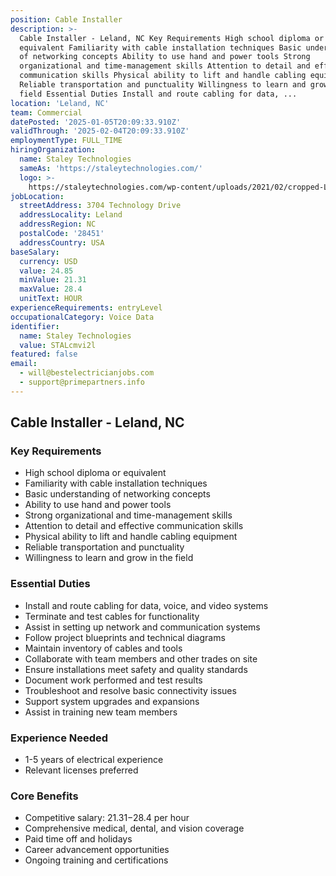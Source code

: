 ```yaml
---
position: Cable Installer
description: >-
  Cable Installer - Leland, NC Key Requirements High school diploma or
  equivalent Familiarity with cable installation techniques Basic understanding
  of networking concepts Ability to use hand and power tools Strong
  organizational and time-management skills Attention to detail and effective
  communication skills Physical ability to lift and handle cabling equipment
  Reliable transportation and punctuality Willingness to learn and grow in the
  field Essential Duties Install and route cabling for data, ...
location: 'Leland, NC'
team: Commercial
datePosted: '2025-01-05T20:09:33.910Z'
validThrough: '2025-02-04T20:09:33.910Z'
employmentType: FULL_TIME
hiringOrganization:
  name: Staley Technologies
  sameAs: 'https://staleytechnologies.com/'
  logo: >-
    https://staleytechnologies.com/wp-content/uploads/2021/02/cropped-Logo_StaleyTechnologies.png
jobLocation:
  streetAddress: 3704 Technology Drive
  addressLocality: Leland
  addressRegion: NC
  postalCode: '28451'
  addressCountry: USA
baseSalary:
  currency: USD
  value: 24.85
  minValue: 21.31
  maxValue: 28.4
  unitText: HOUR
experienceRequirements: entryLevel
occupationalCategory: Voice Data
identifier:
  name: Staley Technologies
  value: STALcmvi2l
featured: false
email:
  - will@bestelectricianjobs.com
  - support@primepartners.info
---
```




## Cable Installer - Leland, NC

### Key Requirements
- High school diploma or equivalent
- Familiarity with cable installation techniques
- Basic understanding of networking concepts
- Ability to use hand and power tools
- Strong organizational and time-management skills
- Attention to detail and effective communication skills
- Physical ability to lift and handle cabling equipment
- Reliable transportation and punctuality
- Willingness to learn and grow in the field

### Essential Duties
- Install and route cabling for data, voice, and video systems
- Terminate and test cables for functionality
- Assist in setting up network and communication systems
- Follow project blueprints and technical diagrams
- Maintain inventory of cables and tools
- Collaborate with team members and other trades on site
- Ensure installations meet safety and quality standards
- Document work performed and test results
- Troubleshoot and resolve basic connectivity issues
- Support system upgrades and expansions
- Assist in training new team members

### Experience Needed
- 1-5 years of electrical experience
- Relevant licenses preferred

### Core Benefits
- Competitive salary: $21.31-$28.4 per hour
- Comprehensive medical, dental, and vision coverage
- Paid time off and holidays
- Career advancement opportunities
- Ongoing training and certifications
